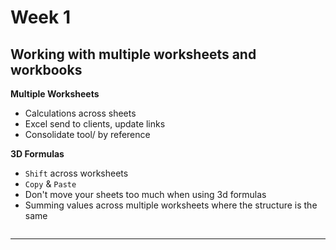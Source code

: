 # Week 1
## Working with multiple worksheets and workbooks

**Multiple Worksheets**
* Calculations across sheets
* Excel send to clients, update links
* Consolidate tool/ by reference

**3D Formulas**
* `Shift` across worksheets
* `Copy` & `Paste`
* Don't move your sheets too much when using 3d formulas
* Summing values across multiple worksheets where the structure is the same

![]()

****
